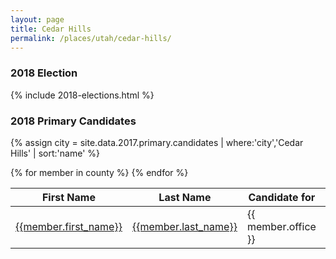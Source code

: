 ```yaml
---
layout: page
title: Cedar Hills
permalink: /places/utah/cedar-hills/
---
```


### 2018 Election

{% include 2018-elections.html %}

### 2018 Primary Candidates
{% assign city = site.data.2017.primary.candidates | where:'city','Cedar Hills' | sort:'name' %}
<table>
<thead>
  <th>First Name</th>
  <th>Last Name</th>
  <th>Candidate for</th>
  <th>City</th>
  <th>County</th>
</thead>
<tbody>
{% for member in county  %}
  <tr>
    <td><a href="{{member.id}}">{{member.first_name}}</a></td>
    <td><a href="{{member.id}}">{{member.last_name}}</a></td>
    <td>{{ member.office }}</td>
    <td><a href="../../places/{{ member.county | downcase | replace: ' ','-' }}/{{ member.city | downcase | replace: ' ','-' }}">{{ member.city }}</a></td>
    <td><a href="../../places/{{ member.county | downcase | replace: ' ','-' }}">{{ member.county }}</a></td>
  </tr>
{% endfor %}
</tbody>
</table>
